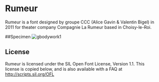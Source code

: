 # Rumeur
 Rumeur is a font designed by groupe CCC (Alice Gavin & Valentin Bigel) in 2011 for theater company Compagnie La Rumeur based in Choisy-le-Roi.

##Specimen
![gbodywork1](https://rawgit.com/groupeccc/Rumeur/blob/master/documentation/rumeur.svg)

## License

Rumeur is licensed under the SIL Open Font License, Version 1.1.
This license is copied below, and is also available with a FAQ at
http://scripts.sil.org/OFL

